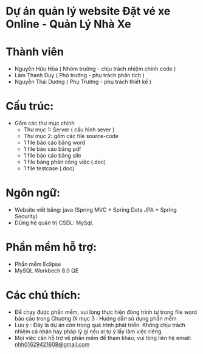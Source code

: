 #  Dự án quản lý website Đặt vé xe Online - Quản Lý Nhà Xe
# Thành viên
  + Nguyễn Hữu Hòa ( Nhóm trưởng - chịu trách nhiệm chính code ) 
  + Lâm Thanh Duy ( Phó trưởng - phụ trách phân tích )
  + Nguyễn Thái Dương ( Phụ Trưởng - phụ trách thiết kế )
# Cấu trúc:
 - Gồm các thư mục chính
    + Thư mục 1: Server ( cấu hình sever )
    + Thư mục 2: gồm các file source-code
    + 1 file báo cáo bằng word
    + 1 file báo cáo bằng pdf
    + 1 file báo cáo bằng sile
    + 1 file bảng phân công việc (.doc)
    + 1 file testcase (.doc)
# Ngôn ngữ: 
- Website viết bằng: java (Spring MVC + Spring Data JPA + Spring Security)	
- DÙng hệ quản trị CSDL: MySql.
# Phần mềm hỗ trợ:
- Phần mềm Eclipse
- MySQL Workbech 8.0 QE
# Các chú thích:
  - Để chạy được phần mềm, vui lòng thực hiện đúng trình tự trong file word báo cáo trong Chương IX mục 3 : Hướng dẫn sử dụng phần mềm
  - Lưu ý : Đây là dự án còn trong quá trình phát triển. Không chịu trách nhiệm cá nhân hay pháp lý gì nếu ai tự ý lấy làm việc riêng.
  - Mọi việc cần hỗ trợ về phần mềm để tham khảo, vui lòng liên hệ email: nhh01629421608@gmail.com 
  
